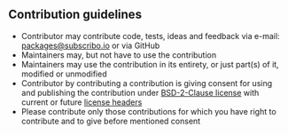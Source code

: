 ## Contribution guidelines

- Contributor may contribute code, tests, ideas and feedback via e-mail: packages@subscribo.io or via GitHub
- Maintainers may, but not have to use the contribution
- Maintainers may use the contribution in its entirety, or just part(s) of it, modified or unmodified
- Contributor by contributing a contribution is giving consent for using and publishing the contribution under [BSD-2-Clause license](http://opensource.org/licenses/BSD-2-Clause) with current or future [license headers](LICENSE.txt)
- Please contribute only those contributions for which you have right to contribute and to give before mentioned consent
